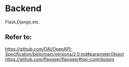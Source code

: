 # Backend
Flask,Django,etc.
## Refer to:
https://github.com/OAI/OpenAPI-Specification/blob/main/versions/2.0.md#parameterObject
https://github.com/flasgger/flasgger#top-contributors
